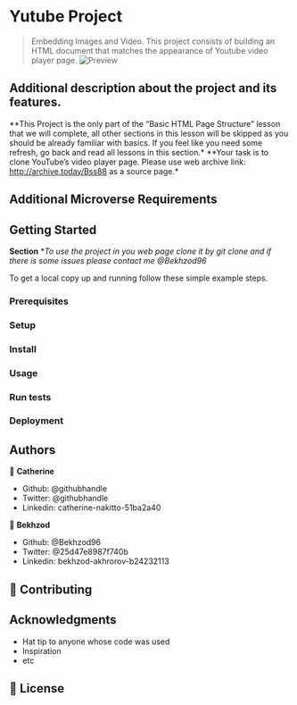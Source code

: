 # Yutube Project

> Embedding Images and Video.
> This project consists of building an HTML document that matches the appearance of Youtube video player page.
> ![Preview](https://rawcdn.githack.com/Cathella/YoutubeClone/8de17b3d5af1876770b278020891c2f1def97417/result.png)

## Additional description about the project and its features.

**This Project is the only part of the “Basic HTML Page Structure” lesson that we will complete, all other sections in this lesson will be skipped as you should be already familiar with basics. If you feel like you need some refresh, go back and read all lessons in this section.\*
**Your task is to clone YouTube’s video player page. Please use web archive link: http://archive.today/Bss88 as a source page.\*

## Additional Microverse Requirements

## Getting Started

**Section** \*_To use the project in you web page clone it by git clone and if there is some issues please contact me @Bekhzod96_

To get a local copy up and running follow these simple example steps.

### Prerequisites

### Setup

### Install

### Usage

### Run tests

### Deployment

## Authors

👤 **Catherine**

- Github: @githubhandle
- Twitter: @githubhandle
- Linkedin: catherine-nakitto-51ba2a40

👤 **Bekhzod**

- Github: @Bekhzod96
- Twitter: @25d47e8987f740b
- Linkedin: bekhzod-akhrorov-b24232113

## 🤝 Contributing

## Acknowledgments

- Hat tip to anyone whose code was used
- Inspiration
- etc

## 📝 License
